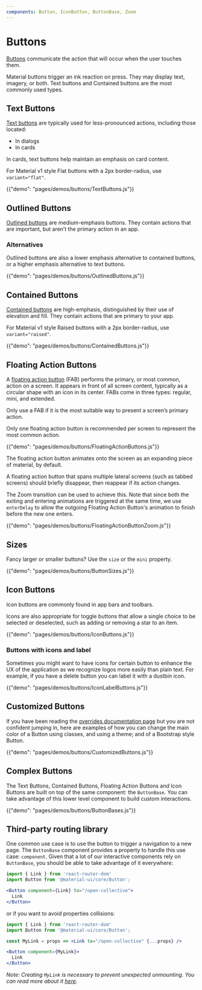 ```yaml
---
components: Button, IconButton, ButtonBase, Zoom
---
```


# Buttons

[Buttons](https://material.io/design/components/buttons.html) communicate the action that will occur when the user touches them.

Material buttons trigger an ink reaction on press.
They may display text, imagery, or both.
Text buttons and Contained buttons are the most commonly used types.

## Text Buttons

[Text buttons](https://material.io/design/components/buttons.html#text-button)
are typically used for less-pronounced actions, including those located:

- In dialogs
- In cards

In cards, text buttons help maintain an emphasis on card content.

For Material v1 style Flat buttons with a 2px border-radius, use `variant="flat"`.

{{"demo": "pages/demos/buttons/TextButtons.js"}}

## Outlined Buttons
[Outlined buttons](https://material.io/design/components/buttons.html#outlined-button)
are medium-emphasis buttons. They contain actions that are important,
but aren’t the primary action in an app.

### Alternatives
Outlined buttons are also a lower emphasis alternative to contained buttons,
or a higher emphasis alternative to text buttons.

{{"demo": "pages/demos/buttons/OutlinedButtons.js"}}

## Contained Buttons

[Contained buttons](https://material.io/design/components/buttons.html#contained-button)
are high-emphasis, distinguished by their use of elevation and fill.
They contain actions that are primary to your app.

For Material v1 style Raised buttons with a 2px border-radius, use `variant="raised"`.

{{"demo": "pages/demos/buttons/ContainedButtons.js"}}

## Floating Action Buttons

A [floating action button](https://material.io/design/components/buttons-floating-action-button.html)
(FAB) performs the primary, or most common, action on a screen.
It appears in front of all screen content, typically as a circular shape with an icon in its center. 
FABs come in three types: regular, mini, and extended.

Only use a FAB if it is the most suitable way to present a screen’s primary action.

Only one floating action button is recommended per screen to represent the most common action.

{{"demo": "pages/demos/buttons/FloatingActionButtons.js"}}

The floating action button animates onto the screen as an expanding piece of material, by default.

A floating action button that spans multiple lateral screens (such as tabbed screens) should briefly disappear,
then reappear if its action changes.

The Zoom transition can be used to achieve this. Note that since both the exiting and entering
animations are triggered at the same time, we use `enterDelay` to allow the outgoing Floating Action Button's
animation to finish before the new one enters.

{{"demo": "pages/demos/buttons/FloatingActionButtonZoom.js"}}

## Sizes

Fancy larger or smaller buttons? Use the `size` or the `mini` property.

{{"demo": "pages/demos/buttons/ButtonSizes.js"}}

## Icon Buttons

Icon buttons are commonly found in app bars and toolbars.

Icons are also appropriate for toggle buttons that allow a single choice to be selected or
deselected, such as adding or removing a star to an item.

{{"demo": "pages/demos/buttons/IconButtons.js"}}

### Buttons with icons and label

Sometimes you might want to have icons for certain button to enhance the UX of the application as we recognize logos more easily than plain text. For example, if you have a delete button you can label it with a dustbin icon.

{{"demo": "pages/demos/buttons/IconLabelButtons.js"}}

## Customized Buttons

If you have been reading the [overrides documentation page](/customization/overrides)
but you are not confident jumping in,
here are examples of how you can change the main color of a Button using classes,
and using a theme; and of a Bootstrap style Button.

{{"demo": "pages/demos/buttons/CustomizedButtons.js"}}

## Complex Buttons

The Text Buttons, Contained Buttons, Floating Action Buttons and Icon Buttons are built on top of the same component: the `ButtonBase`.
You can take advantage of this lower level component to build custom interactions.

{{"demo": "pages/demos/buttons/ButtonBases.js"}}

## Third-party routing library

One common use case is to use the button to trigger a navigation to a new page.
The `ButtonBase` component provides a property to handle this use case: `component`.
Given that a lot of our interactive components rely on `ButtonBase`, you should be
able to take advantage of it everywhere:

```jsx
import { Link } from 'react-router-dom'
import Button from '@material-ui/core/Button';

<Button component={Link} to="/open-collective">
  Link
</Button>
```

or if you want to avoid properties collisions:

```jsx
import { Link } from 'react-router-dom'
import Button from '@material-ui/core/Button';

const MyLink = props => <Link to="/open-collective" {...props} />

<Button component={MyLink}>
  Link
</Button>
```

*Note: Creating `MyLink` is necessary to prevent unexpected unmounting. You can read more about it [here](/guides/composition#component-property).*
